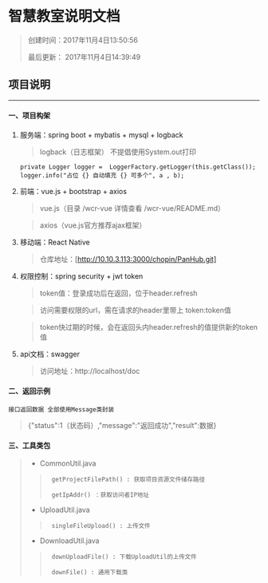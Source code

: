 # 智慧教室说明文档
> 创建时间：2017年11月4日13:50:56 
>
> 最后更新： 2017年11月4日14:39:49

## 项目说明

***

#### 一、项目构架

1.  服务端：spring boot + mybatis + mysql + logback

    > logback（日志框架） 不提倡使用System.out打印
    
        private Logger logger =  LoggerFactory.getLogger(this.getClass());
        logger.info("占位 {} 自动填充 {} 可多个", a , b);
    
2.  前端：vue.js + bootstrap + axios

    > vue.js（目录 /wcr-vue 详情查看 /wcr-vue/README.md）
    
    > axios（vue.js官方推荐ajax框架）
    
3.  移动端：React Native

    > 仓库地址：[http://10.10.3.113:3000/chopin/PanHub.git]
 
4.  权限控制：spring security + jwt token
    
    > token值：登录成功后在返回，位于header.refresh
    
    > 访问需要权限的url，需在请求的header里带上 token:token值
    
    > token快过期的时候，会在返回头内header.refresh的值提供新的token值

5.  api文档：swagger
    
    > 访问地址：http://localhost/doc

#### 二、返回示例
    接口返回数据 全部使用Message类封装
    
>   {"status":1（状态码）,"message":"返回成功","result":数据}
    
#### 三、工具类包

>* CommonUtil.java
>
>>      getProjectFilePath() : 获取项目资源文件储存路径
>>
>>      getIpAddr() ：获取访问者IP地址
>
>* UploadUtil.java
>
>>      singleFileUpload() : 上传文件
>
>* DownloadUtil.java
>
>>      downUploadFile() : 下载UploadUtil的上传文件
>>
>>      downFile() : 通用下载类
